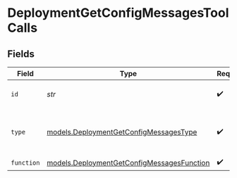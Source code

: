 # DeploymentGetConfigMessagesToolCalls


## Fields

| Field                                                                                          | Type                                                                                           | Required                                                                                       | Description                                                                                    |
| ---------------------------------------------------------------------------------------------- | ---------------------------------------------------------------------------------------------- | ---------------------------------------------------------------------------------------------- | ---------------------------------------------------------------------------------------------- |
| `id`                                                                                           | *str*                                                                                          | :heavy_check_mark:                                                                             | The ID of the tool call.                                                                       |
| `type`                                                                                         | [models.DeploymentGetConfigMessagesType](../models/deploymentgetconfigmessagestype.md)         | :heavy_check_mark:                                                                             | The type of the tool. Currently, only `5` is supported.                                        |
| `function`                                                                                     | [models.DeploymentGetConfigMessagesFunction](../models/deploymentgetconfigmessagesfunction.md) | :heavy_check_mark:                                                                             | N/A                                                                                            |